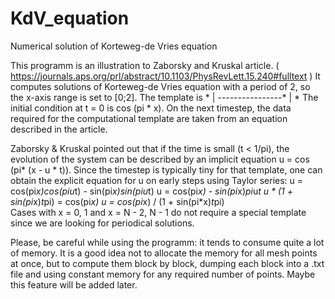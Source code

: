 # KdV_equation
Numerical solution of Korteweg-de Vries equation

This programm is an illustration to Zaborsky and Kruskal article.
( https://journals.aps.org/prl/abstract/10.1103/PhysRevLett.15.240#fulltext )
It computes solutions of Korteweg-de Vries equation with a period of 2, so the x-axis range is set to [0;2].
The template is 
          * 
          | 
*----*----*----*----*
          |
          *
The initial condition at t = 0 is cos (pi * x). On the next timestep, the data required for the computational template 
are taken from an equation described in the article.

Zaborsky & Kruskal pointed out that if the time is small (t < 1/pi), the evolution of the system can be described by an implicit 
equation u = cos (pi* (x - u * t)). Since the timestep is typically tiny for that template, one can obtain the explicit 
equation for u on early steps using Taylor series: 
  u = cos(pi*x)*cos(pi*u*t) - sin(pi*x)*sin(pi*u*t)
  u = cos(pi*x) - sin(pi*x)*pi*u*t
  u * (1 + sin(pi*x)*t*pi) = cos(pi*x)
  u = cos(pi*x) / (1 + sin(pi*x)*t*pi)  
Cases with x = 0, 1 and x = N - 2, N - 1 do not require a special template since we are looking for periodical solutions.

Please, be careful while using the programm: it tends to consume quite a lot of memory. It is a good idea not to allocate the memory
for all mesh points at once, but to compute them block by block, dumping each block into a .txt file and using constant memory for 
any required number of points. Maybe this feature will be added later.
